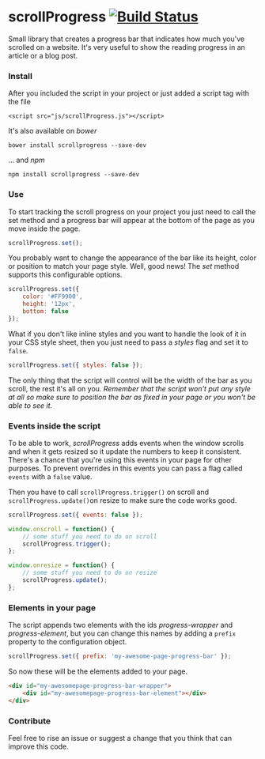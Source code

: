 # scrollProgress [![Build Status](https://travis-ci.org/jeremenichelli/scrollProgress.svg)](https://travis-ci.org/jeremenichelli/scrollProgress)

Small library that creates a progress bar that indicates how much you've scrolled on a website. It's very useful to show the reading progress in an article or a blog post.


### Install

After you included the script in your project or just added a script tag with the file

```
<script src="js/scrollProgress.js"></script>
```

It's also available on *bower*

```
bower install scrollprogress --save-dev
```

... and *npm*

```
npm install scrollprogress --save-dev
```


### Use

To start tracking the scroll progress on your project you just need to call the set method and a progress bar will appear at the bottom of the page as you move inside the page.

```js
scrollProgress.set();
```

You probably want to change the appearance of the bar like its height, color or position to match your page style. Well, good news! The *set* method supports this configurable options.

```js
scrollProgress.set({
    color: '#FF9900',
    height: '12px',
    bottom: false
});
```

What if you don't like inline styles and you want to handle the look of it in your CSS style sheet, then you just need to pass a *styles* flag and set it to ```false```.

```js
scrollProgress.set({ styles: false });
```

The only thing that the script will control will be the width of the bar as you scroll, the rest it's all on you. _Remember that the script won't put any style at all so make sure to position the bar as fixed in your page or you won't be able to see it._


### Events inside the script

To be able to work, *scrollProgress* adds events when the window scrolls and when it gets resized so it update the numbers to keep it consistent. There's a chance that you're using this events in your page for other purposes. To prevent overrides in this events you can pass a flag called ```events``` with a ```false``` value.

Then you have to call ```scrollProgress.trigger()``` on scroll and ```scrollProgress.update()```on resize to make sure the code works good.

```js
scrollProgress.set({ events: false });

window.onscroll = function() {
    // some stuff you need to do on scroll
    scrollProgress.trigger();  
};

window.onresize = function() {
    // some stuff you need to do on resize
    scrollProgress.update();  
};
```

### Elements in your page

The script appends two elements with the ids *progress-wrapper* and *progress-element*, but you can change this names by adding a ```prefix``` property to the configuration object.

```js
scrollProgress.set({ prefix: 'my-awesome-page-progress-bar' });
```

So now these will be the elements added to your page.

```html
<div id="my-awesomepage-progress-bar-wrapper">
    <div id="my-awesomepage-progress-bar-element"></div>
</div>
```

### Contribute

Feel free to rise an issue or suggest a change that you think that can improve this code.


